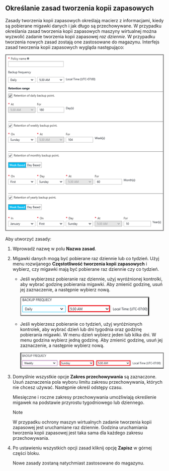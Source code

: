 ## <a name="defining-a-backup-policy"></a>Określanie zasad tworzenia kopii zapasowych
Zasady tworzenia kopii zapasowych określają macierz z informacjami, kiedy są pobierane migawki danych i jak długo są przechowywane. W przypadku określania zasad tworzenia kopii zapasowych maszyny wirtualnej można wyzwolić zadanie tworzenia kopii zapasowej *raz dziennie*. W przypadku tworzenia nowych zasad zostają one zastosowane do magazynu. Interfejs zasad tworzenia kopii zapasowych wygląda następująco:

![Zasady tworzenia kopii zapasowych](./media/backup-create-policy-for-vms/backup-policy.png)

Aby utworzyć zasady:

1. Wprowadź nazwę w polu **Nazwa zasad**.
2. Migawki danych mogą być pobierane raz dziennie lub co tydzień. Użyj menu rozwijanego **Częstotliwość tworzenia kopii zapasowych** i wybierz, czy migawki mają być pobierane raz dziennie czy co tydzień.
   
   * Jeśli wybierzesz pobieranie raz dziennie, użyj wyróżnionej kontrolki, aby wybrać godzinę pobierania migawki. Aby zmienić godzinę, usuń jej zaznaczenie, a następnie wybierz nową.
     
     ![Zasady tworzenia kopii zapasowych raz dziennie](./media/backup-create-policy-for-vms/backup-policy-daily.png) <br/>
   * Jeśli wybierzesz pobieranie co tydzień, użyj wyróżnionych kontrolek, aby wybrać dzień lub dni tygodnia oraz godzinę pobierania migawki. W menu dzień wybierz jeden lub kilka dni. W menu godzina wybierz jedną godzinę. Aby zmienić godzinę, usuń jej zaznaczenie, a następnie wybierz nową.
     
     ![Zasady tworzenia kopii zapasowych co tydzień](./media/backup-create-policy-for-vms/backup-policy-weekly.png)
3. Domyślnie wszystkie opcje **Zakres przechowywania** są zaznaczone. Usuń zaznaczenia pola wyboru limitu zakresu przechowywania, których nie chcesz używać. Następnie określ odstępy czasu.
   
    Miesięczne i roczne zakresy przechowywania umożliwiają określenie migawek na podstawie przyrostu tygodniowego lub dziennego.
   
   > [!NOTE]
   > W przypadku ochrony maszyn wirtualnych zadanie tworzenia kopii zapasowej jest uruchamiane raz dziennie. Godzina uruchamiania tworzenia kopii zapasowej jest taka sama dla każdego zakresu przechowywania.
   > 
   > 
4. Po ustawieniu wszystkich opcji zasad kliknij opcję **Zapisz** w górnej części bloku.
   
    Nowe zasady zostaną natychmiast zastosowane do magazynu.

